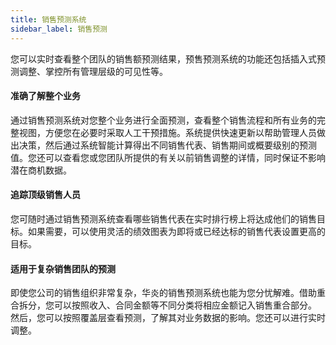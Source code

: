```yaml
---
title: 销售预测系统
sidebar_label: 销售预测
---
```

您可以实时查看整个团队的销售额预测结果，预售预测系统的功能还包括插入式预测调整、掌控所有管理层级的可见性等。

#### 准确了解整个业务

通过销售预测系统对您整个业务进行全面预测，查看整个销售流程和所有业务的完整视图，方便您在必要时采取人工干预措施。系统提供快速更新以帮助管理人员做出决策，然后通过系统智能计算得出不同销售代表、销售期间或概要级别的预测值。您还可以查看您或您团队所提供的有关以前销售调整的详情，同时保证不影响潜在商机数据。

#### 追踪顶级销售人员

您可随时通过销售预测系统查看哪些销售代表在实时排行榜上将达成他们的销售目标。如果需要，可以使用灵活的绩效图表为即将或已经达标的销售代表设置更高的目标。

#### 适用于复杂销售团队的预测
即使您公司的销售组织非常复杂，华炎的销售预测系统也能为您分忧解难。借助重合拆分，您可以按照收入、合同金额等不同分类将相应金额记入销售重合部分。 然后，您可以按照覆盖层查看预测，了解其对业务数据的影响。您还可以进行实时调整。